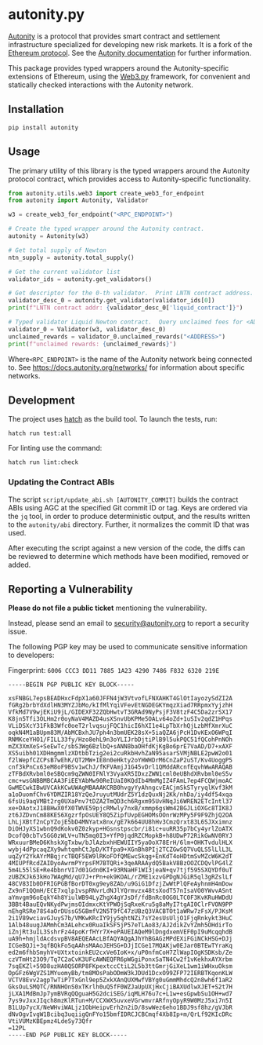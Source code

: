 # autonity.py

[Autonity](https://autonity.org) is a protocol that provides smart contract and
settlement infrastructure specialized for developing new risk markets. It is a
fork of the [Ethereum protocol](https://ethereum.org/). See the
[Autonity documentation](https://docs.autonity.org) for further information.

This package provides typed wrappers around the Autonity-specific extensions of
Ethereum, using the [Web3.py](https://github.com/ethereum/web3.py) framework,
for convenient and statically checked interactions with the Autonity network.

## Installation

```console
pip install autonity
```

## Usage

The primary utility of this library is the typed wrappers around the Autonity
protocol contract, which provides access to Autonity-specific functionality.

```python
from autonity.utils.web3 import create_web3_for_endpoint
from autonity import Autonity, Validator

w3 = create_web3_for_endpoint("<RPC_ENDPOINT>")

# Create the typed wrapper around the Autonity contract.
autonity = Autonity(w3)

# Get total supply of Newton
ntn_supply = autonity.total_supply()

# Get the current validator list
validator_ids = autonity.get_validators()

# Get descriptor for the 0-th validator.  Print LNTN contract address.
validator_desc_0 = autonity.get_validator(validator_ids[0])
print(f"LNTN contract addr: {validator_desc_0['liquid_contract']}")

# Typed validator Liquid Newton contract.  Query unclaimed fees for <ADDRESS>.
validator_0 = Validator(w3, validator_desc_0)
unclaimed_rewards = validator_0.unclaimed_rewards("<ADDRESS>")
print(f"unclaimed rewards: {unclaimed_rewards}")
```

Where`<RPC_ENDPOINT>` is the name of the Autonity network being connected to.
See <https://docs.autonity.org/networks/> for information about specific
networks.

## Development

The project uses [hatch](https://hatch.pypa.io/latest/install/#pipx) as the
build tool. To launch the tests, run:

```console
hatch run test:all
```

For linting use the command:

```console
hatch run lint:check
```

### Updating the Contract ABIs

The script `script/update_abi.sh [AUTONITY_COMMIT]` builds the contract ABIs
using AGC at the specified Git commit ID or tag. Keys are ordered via the `jq`
tool, in order to produce deterministic output, and the results written to the
`autonity/abi` directory. Further, it normalizes the commit ID that was used.

After executing the script against a new version of the code, the diffs can be
reviewed to determine which methods have been modified, removed or added.

## Reporting a Vulnerability

**Please do not file a public ticket** mentioning the vulnerability.

Instead, please send an email to <security@autonity.org> to report a security
issue.

The following PGP key may be used to communicate sensitive information to
developers:

Fingerprint: `6006 CCC3 DD11 7885 1A23 4290 7486 F832 6320 219E`

```
-----BEGIN PGP PUBLIC KEY BLOCK-----

xsFNBGL7epsBEADHxcFdpX1a60JFFN4jW3VtvofLFNXAHKT4GlOtIayozySdZI2A
fGRg2brbYdXdlHN3MYZJbMo/kIfMlYqiVFevEtNGDEGKYmqzXiad7RRpmxYyjzhH
VfkMd7V9wjEKiU9jL/GIDEXF32ZQbHwtvT3GRAd9NyPsjF3V8tzF4C5Da2zrSX17
K8jn5Tfi3OLHm2r0oyNaV4MAZD4usXSnvUbKPMe5OALv64oZd+1uSIv2qdZ1HPqs
VLiDSXcY31FkB3Wfc0oeT2rlvqsujFQC1hicI6hXI1e4LpTbXrhQjLzbMfXmrXuC
oqkN4M1aBUpm83M/AbMCBxhJU7ph4n3bmUEK28sX+5iaQZA6jPcH1DvKExO6WPqI
RNMKceYHO1/FILL33fy/Hzo8ehL9n3oYLIJrbDjtiPlB9l5ukPQC51fQCohPnNOh
mZX3XmXeS+SeEwTc/sbS3Wg6BzlbQ+sANN8baOHfdKjKgBo6prE7VaAD/D7+xAXF
XS5uibh01XDHmgmmlzXDtbbTzig2ei2cuRkbHvhZaN95asarSVMjNBLE2pwW2o01
f2lWepfCZCPsB7wEhK/QT2MW+IE8n0eHkty2oYHWHDrM6CnZaP2uST/Kv4UoggP5
cnf3kPnCx63eM8oF9BSv1wChJ/fKFVAmjJ1G45vDrl1QMddARcnfEqvhWwARAQAB
zTFBdXRvbml0eSBQcm9qZWN0IFNlY3VyaXR5IDxzZWN1cml0eUBhdXRvbml0eS5v
cmc+wsGNBBMBCAA3FiEEYAbMw90ReIUaI0KQdIb4MmMgIZ4FAmL7ep4FCQWjmoAC
GwMECwkIBwUVCAkKCwUWAgMBAAAKCRB0hvgyYyAhngcvEACjmSkSTyryqlKvf3kM
a1oDuomfChv6YDMZIR18YzQeJruyutMUdrZ5Y1dzQuxNj2Kk/nhDa/iy4df54xqa
6fsUi9aqVMBt2rg0UXaPnv7tDZA2TmQD3ch6Rgxm95UvHNqJi6WREN2ETcIntl37
xe+DAotxJ18BHwX0fX0TWVE59pjcRMwly7nxB/xmmp6gsWm42BGJLiOXGc8TIK8J
zt6JZDvnCm88KES6XgzrfpOsUEY8Q5ZipfUvpEGHOMsOOnrWzMPy5F9F9ZhjQ2OA
LhLjXBtf2nCpYZojE5bD4MNYatx8nx/gE7k664UU8hHv3CmzQrxt83L6SJXximnz
DiOHJyXS1wbnQ9dKokv0Z0zkyp+HGsnstpscbr/i81c+uuRR35p7bCy4yrlZoATX
DcofQ0cbTv5GG0zWLV+uTN5mq0I3+YfP0jqdRZCMopkB+h8UDwP72RikGwNV0RYJ
WRxuurBMeD6KhskXgTxbw/bJlAzbxhHEWUIIY5yaOoX78ErH/6lm+OHKTvdulHLX
wybj4dPpcaqZXy9whtqmhCtJpD/KTfpa9+XGnBh8PIj2TCZGwSQ7VuQLS5lLlL3L
uqZyY2YkAYrMBqjrcTBQF5EW9lRKoFOfQMEwcSkqg+EnKdT4oHDtmSvMZcW6K2dT
4MIUPfRcdZAIDyoAwrmPYrpsFM7BTQRi+3qeARAAydQ5BakV8BzOOZCDQvlPG4lZ
5m4L55lSE+Re4bbnrVI7d01Gdn0KI+93RNaHF1WI3jeaN+qv7tjf595SXQYDf0uT
zUBZKJk63kHo7WAgMd/qU7J+rPn+ek9KOAL/rZME1xzvGPDgNJGiR5ql3gRZslLf
48CV83Ib0DFRIGPGBfBorDT0xg9ey8ZAb/u9GiG1DfzjZwWtPlQFeAyhnmH4mDow
Zx9nF1QQmH/ECE7xqlp1vspRNvrLdNJlYQrmvzx48tsXodT57nIsaVO0YWvvASnt
aYmvgm96oEqkY4h8YiulWB94LyZhgX4gYJsDf/fdBnRc0OG0LTC0F3KvKRuHWDdU
3BBt4BauEQvNKydPwjmsOIdmxcKtYPWOjSqRxeKru5g8aMyI7tgAI0ClrFVON9PP
nEhgRSRe78S4aOrDUssG5GBmfV2N5T9fC47zUBzQ3VACBTOt1aWRw7zFsX/PJKsM
2i1V89wciavGJuyS7b/VMKwKRcIY9jy5qhtNZi7sY2esUsUljO1FjqRnkykt3HuC
1Alb48uugJAMmhCm3ALehcx0RuaIkSF5jP57eTLAo83/AJ2dikZvYZmh5OHdirTo
iZnjRt3uIL3SshrFz44poKrfHYr7X+ePAUEIAQeM9lDngdxemVEF0pI9uMcqqhdB
uA9h+hmjldAcdsvpBV8AEQEAAcLBfAQYAQgAJhYhBGAGzMPdEXiFGiNCkHSG+DJj
ICGeBQJi+3qfBQkFo5qAAhsMAAoJEHSG+DJjICGe17MQAKjw0EJar0BTEwTYraKq
ed2m6fhbSmyhV+UXtxtoinkEU2cxVe6IoK+x/uP0nfmCoH7ZlWapIOgKSDKsb/Ze
czVTmHt23O9/Tq7C2aCvK3UFcAWNEQFR6pWGgiPonxSaTN4Cw2f1vKekhxAYXrbm
7sqEKZl+59D8uzHA0QSORP8FKpextccCtiL2L5b3ttGmrjGiXeL1wm1iWHxuOksm
OpGFz6WgVZS1MYuomyBb/tm8MOsPabODmW3kJDUd1DcxO99ZFP72IERBTKqonKLW
VCTV8Evv2agpTwTiP7TxGnl9ep5ZxkXAnQUXMwfVBYg0uGmmMhdcQ2n8wh6f1aR2
GksOuLSMQTC/RNNHOnS0xTKrlh0uQ5fF0WZJaUpUXjHxCjiBAXUdlwXJET+S2t7H
jLXA1MdBmJp7ymBVRqQQguaH5G2dciSEG/iqMLH76u7c+L1w+esGpwbSu1OH+wd7
7ys9vJxxJIqch8mzKlRTun+M/CCXWX5uvxeVGrwmvrARfnyOpyR9W0MzJ5xi7n5I
B1LUp7ycX/NeWHviWALjz1ObHeipvErh2n2iD/8swWez6eho1BDJ9sf8hz/gVJbR
dNvOgvIvgW1Bcibq3uqiigQnFYo15bmfIDRCJCBCmqf4Xb8Ip+m/QrLf92KIcDRc
VtiVUMzKBEpmz4LdeSy73Qfr
=12PL
-----END PGP PUBLIC KEY BLOCK-----
```
